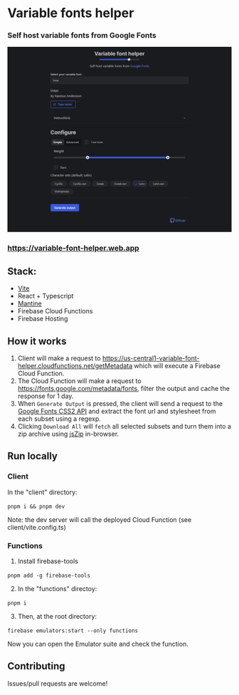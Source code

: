 # Variable fonts helper

### Self host variable fonts from Google Fonts

![Screenshot of the variable font helper web app](screenshot.png)

### <https://variable-font-helper.web.app>

## Stack:
* [Vite](https://vitejs.dev)
* React + Typescript
* [Mantine](https://mantine.dev)
* Firebase Cloud Functions
* Firebase Hosting

## How it works

1. Client will make a request to <https://us-central1-variable-font-helper.cloudfunctions.net/getMetadata> which will execute a Firebase Cloud Function.
2. The Cloud Function will make a request to <https://fonts.google.com/metadata/fonts>, filter the output and cache the response for 1 day.
3. When `Generate Output` is pressed, the client will send a request to the [Google Fonts CSS2 API](https://developers.google.com/fonts/docs/css2#api_url_specification) and extract the font url and stylesheet from each subset using a regexp.
4. Clicking `Download All` will `fetch` all selected subsets and turn them into a zip archive using [jsZip](https://www.npmjs.com/package/jszip) in-browser.

## Run locally

### Client

In the "client" directory:

`pnpm i && pnpm dev`

Note: the dev server will call the deployed Cloud Function (see client/vite.config.ts)

### Functions

1. Install firebase-tools

`pnpm add -g firebase-tools`

2. In the "functions" directoy:

`pnpm i`

3. Then, at the root directory:

`firebase emulators:start --only functions`

Now you can open the Emulator suite and check the function.

## Contributing

Issues/pull requests are welcome!